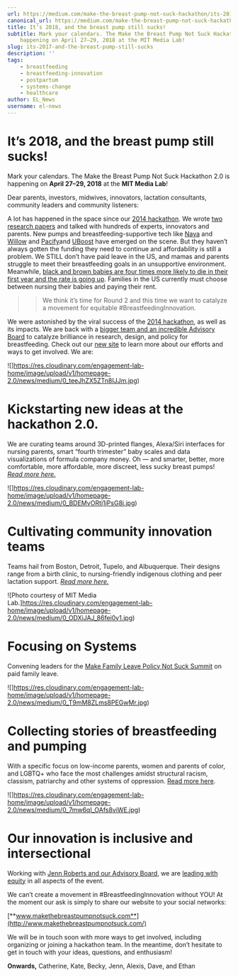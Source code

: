 ```yaml
---
url: https://medium.com/make-the-breast-pump-not-suck-hackathon/its-2017-and-the-breast-pump-still-sucks-a8c682078287
canonical_url: https://medium.com/make-the-breast-pump-not-suck-hackathon/its-2017-and-the-breast-pump-still-sucks-a8c682078287
title: It’s 2018, and the breast pump still sucks!
subtitle: Mark your calendars. The Make the Breast Pump Not Suck Hackathon 2.0 is
    happening on April 27–29, 2018 at the MIT Media Lab!
slug: its-2017-and-the-breast-pump-still-sucks
description: ''
tags:
    - breastfeeding
    - breastfeeding-innovation
    - postpartum
    - systems-change
    - healthcare
author: EL_News
username: el-news
---
```


# It’s 2018, and the breast pump still sucks!

Mark your calendars. The Make the Breast Pump Not Suck Hackathon 2.0 is happening on **April 27–29, 2018** at the **MIT Media Lab**!

Dear parents, investors, midwives, innovators, lactation consultants, community leaders and community listeners:

A lot has happened in the space since our [2014 hackathon](https://www.makethebreastpumpnotsuck.com/our-2014-event/). We wrote [two research papers](http://www.kanarinka.com/wp-content/uploads/2015/07/CHI_Breast_Pump_Paper_2015.pdf) and talked with hundreds of experts, innovators and parents. New pumps and breastfeeding-supportive tech like [Naya](https://nayahealth.com/) and [Willow](https://www.willowpump.com/) and [Pacify](https://pacify.com/)and [UBoost](https://www.kickstarter.com/projects/199848383/u-boost-first-breast-pump-booster-for-improved-lac) have emerged on the scene. But they haven’t always gotten the funding they need to continue and affordability is still a problem. We STILL don’t have paid leave in the US, and mamas and parents struggle to meet their breastfeeding goals in an unsupportive environment. Meanwhile, [black and brown babies are four times more likely to die in their first year and the rate is going up](http://www.newsweek.com/black-women-infant-mortality-rate-cdc-631178). Families in the US currently must choose between nursing their babies and paying their rent.

> > We think it’s time for Round 2 and this time we want to catalyze a movement for equitable #BreastfeedingInnovation.

We were astonished by the viral success of the [2014 hackathon](https://www.makethebreastpumpnotsuck.com/our-2014-event/), as well as its impacts. We are back with a [bigger team and an incredible Advisory Board](https://www.makethebreastpumpnotsuck.com/team/) to catalyze brilliance in research, design, and policy for breastfeeding. Check out our [new site](https://www.makethebreastpumpnotsuck.com/) to learn more about our efforts and ways to get involved. We are:

![]https://res.cloudinary.com/engagement-lab-home/image/upload/v1/homepage-2.0/news/medium/0_teeJhZX5ZTn8IJJm.jpg)

# Kickstarting new ideas at the hackathon 2.0.

We are curating teams around 3D-printed flanges, Alexa/Siri interfaces for nursing parents, smart “fourth trimester” baby scales and data visualizations of formula company money. Oh — and smarter, better, more comfortable, more affordable, more discreet, less sucky breast pumps! [_Read more here._](https://www.makethebreastpumpnotsuck.com/#hackathon)

![]https://res.cloudinary.com/engagement-lab-home/image/upload/v1/homepage-2.0/news/medium/0_BDEMvORtj1jPsG8j.jpg)

# Cultivating community innovation teams

Teams hail from Boston, Detroit, Tupelo, and Albuquerque. Their designs range from a birth clinic, to nursing-friendly indigenous clothing and peer lactation support. [_Read more here._](https://www.makethebreastpumpnotsuck.com/community/)

![Photo courtesy of MIT Media Lab.]https://res.cloudinary.com/engagement-lab-home/image/upload/v1/homepage-2.0/news/medium/0_ODXiJAJ_86fei0y1.jpg)

# Focusing on Systems

Convening leaders for the [Make Family Leave Policy Not Suck Summit](https://www.makethebreastpumpnotsuck.com/#policysummit) on paid family leave.

![]https://res.cloudinary.com/engagement-lab-home/image/upload/v1/homepage-2.0/news/medium/0_T9mM8ZLms8PEGwMr.jpg)

# Collecting stories of breastfeeding and pumping

With a specific focus on low-income parents, women and parents of color, and LGBTQ+ who face the most challenges amidst structural racism, classism, patriarchy and other systems of oppression. [Read more here](https://www.makethebreastpumpnotsuck.com/#research).

![]https://res.cloudinary.com/engagement-lab-home/image/upload/v1/homepage-2.0/news/medium/0_7mw6qI_OAfs8viWE.jpg)

# Our innovation is inclusive and intersectional

Working with [Jenn Roberts and our Advisory Board](https://www.makethebreastpumpnotsuck.com/team/), we are [leading with equity](https://www.makethebreastpumpnotsuck.com/our-values/) in all aspects of the event.

We can’t create a movement in #BreastfeedingInnovation without YOU! At the moment our ask is simply to share our website to your social networks:

[**www.makethebreastpumpnotsuck.com**](http://www.makethebreastpumpnotsuck.com/)

We will be in touch soon with more ways to get involved, including organizing or joining a hackathon team. In the meantime, don’t hesitate to get in touch with your ideas, questions, and enthusiasm!

**Onwards,**
Catherine, Kate, Becky, Jenn, Alexis, Dave, and Ethan

